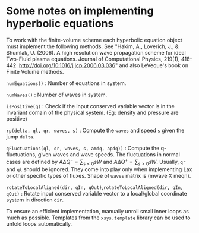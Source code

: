# Some notes on implementing hyperbolic equations

To work with the finite-volume scheme each hyperbolic equation object
must implement the following methods. See "Hakim, A., Loverich, J., &
Shumlak, U. (2006). A high resolution wave propagation scheme for
ideal Two-Fluid plasma equations. Journal of Computational Physics,
219(1), 418–442. http://doi.org/10.1016/j.jcp.2006.03.036" and also
LeVeque's book on Finite Volume methods.

`numEquations()`
: Number of equations in system.

`numWaves()`
: Number of waves in system.

`isPositive(q)`
: Check if the input conserved variable vector is in the invariant
  domain of the physical system. (Eg: density and pressure are positive)

`rp(delta, ql, qr, waves, s)`
: Compute the `waves` and speed `s` given the jump `delta`.

`qFluctuations(ql, qr, waves, s, amdq, apdq))`
: Compute the q-fluctuations, given waves and wave speeds. The
  fluctuations in normal cases are defined by $A\Delta Q^- =
  \sum_{s<0} s W$ and $A\Delta Q^+ = \sum_{s>0} s W$. Usually, `qr`
  and `ql` should be ignored. They come into play only when
  implementing Lax or other specific types of fluxes. Shape of
  `waves` matrix is (mwave X meqn).

`rotateToLocalAligned(dir, qIn, qOut)`,`rotateToLocalAligned(dir, qIn, qOut)`
: Rotate input conserved variable vector to a local/global coordinate
  system in direction `dir`.

To ensure an efficient implementation, manually unroll small inner
loops as much as possible. Templates from the `xsys.template` library
can be used to unfold loops automatically.
